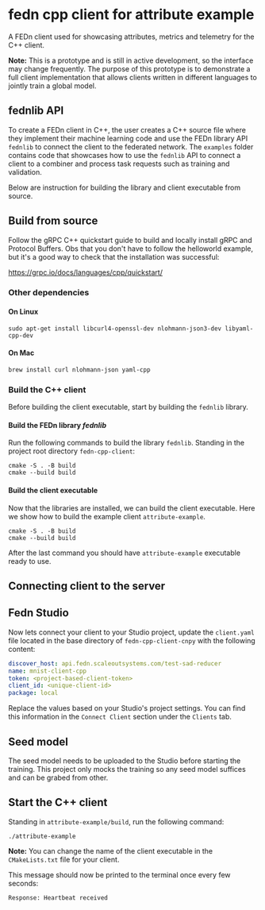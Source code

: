 # fedn cpp client for attribute example
A FEDn client used for showcasing attributes, metrics and telemetry for the C++ client. 

**Note:** This is a prototype and is still in active development, so the interface may change frequently. The purpose of this prototype is to demonstrate a full client implementation that allows clients written in different languages to jointly train a global model.

## fednlib API
To create a FEDn client in C++, the user creates a C++ source file where they implement their machine learning code and use the FEDn library API `fednlib` to connect the client to the federated network. The `examples` folder contains code that showcases how to use the `fednlib` API to connect a client to a combiner and process task requests such as training and validation. 

Below are instruction for building the library and client executable from source.

## Build from source
Follow the gRPC C++ quickstart guide to build and locally install gRPC and Protocol Buffers.
Obs that you don't have to follow the helloworld example, but it's a good way to check that the installation was successful:

https://grpc.io/docs/languages/cpp/quickstart/

### Other dependencies

#### On Linux
    sudo apt-get install libcurl4-openssl-dev nlohmann-json3-dev libyaml-cpp-dev

#### On Mac
    brew install curl nlohmann-json yaml-cpp

### Build the C++ client
Before building the client executable, start by building the `fednlib` library.

#### Build the FEDn library *fednlib*
Run the following commands to build the library `fednlib`. Standing in the project root directory `fedn-cpp-client`:
    
    cmake -S . -B build
    cmake --build build


#### Build the client executable
Now that the libraries are installed, we can build the client executable. Here we show how to build the example client `attribute-example`. 

    cmake -S . -B build
    cmake --build build

After the last command you should have `attribute-example` executable ready to use. 

## Connecting client to the server

## Fedn Studio
Now lets connect your client to your Studio project, update the `client.yaml` file located in the base directory of `fedn-cpp-client-cnpy` with the following content: 

```yaml
discover_host: api.fedn.scaleoutsystems.com/test-sad-reducer
name: mnist-client-cpp
token: <project-based-client-token>
client_id: <unique-client-id>
package: local
```
Replace the values based on your Studio's project settings. You can find this information in the `Connect Client` section under the `Clients` tab.

## Seed model
The seed model needs to be uploaded to the Studio before starting the training. This project only mocks the training so any seed model suffices and can be grabed from other. 

## Start the C++ client
Standing in `attribute-example/build`, run the following command:

    ./attribute-example

**Note:** You can change the name of the client executable in the `CMakeLists.txt` file for your client.

This message should now be printed to the terminal once every few seconds:

    Response: Heartbeat received





